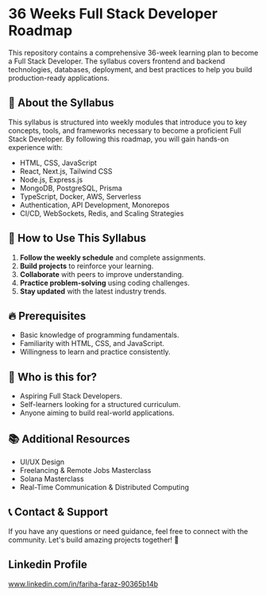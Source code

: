 # 36 Weeks Full Stack Developer Roadmap

This repository contains a comprehensive 36-week learning plan to become a Full Stack Developer. The syllabus covers frontend and backend technologies, databases, deployment, and best practices to help you build production-ready applications.

## 🚀 About the Syllabus

This syllabus is structured into weekly modules that introduce you to key concepts, tools, and frameworks necessary to become a proficient Full Stack Developer. By following this roadmap, you will gain hands-on experience with:

- HTML, CSS, JavaScript
- React, Next.js, Tailwind CSS
- Node.js, Express.js
- MongoDB, PostgreSQL, Prisma
- TypeScript, Docker, AWS, Serverless
- Authentication, API Development, Monorepos
- CI/CD, WebSockets, Redis, and Scaling Strategies

## 📌 How to Use This Syllabus

1. **Follow the weekly schedule** and complete assignments.
2. **Build projects** to reinforce your learning.
3. **Collaborate** with peers to improve understanding.
4. **Practice problem-solving** using coding challenges.
5. **Stay updated** with the latest industry trends.

## 🔥 Prerequisites

- Basic knowledge of programming fundamentals.
- Familiarity with HTML, CSS, and JavaScript.
- Willingness to learn and practice consistently.

## 🎯 Who is this for?

- Aspiring Full Stack Developers.
- Self-learners looking for a structured curriculum.
- Anyone aiming to build real-world applications.

## 📚 Additional Resources

- UI/UX Design
- Freelancing & Remote Jobs Masterclass
- Solana Masterclass
- Real-Time Communication & Distributed Computing

## 📞 Contact & Support

If you have any questions or need guidance, feel free to connect with the community. Let's build amazing projects together! 🚀

## Linkedin Profile
www.linkedin.com/in/fariha-faraz-90365b14b

